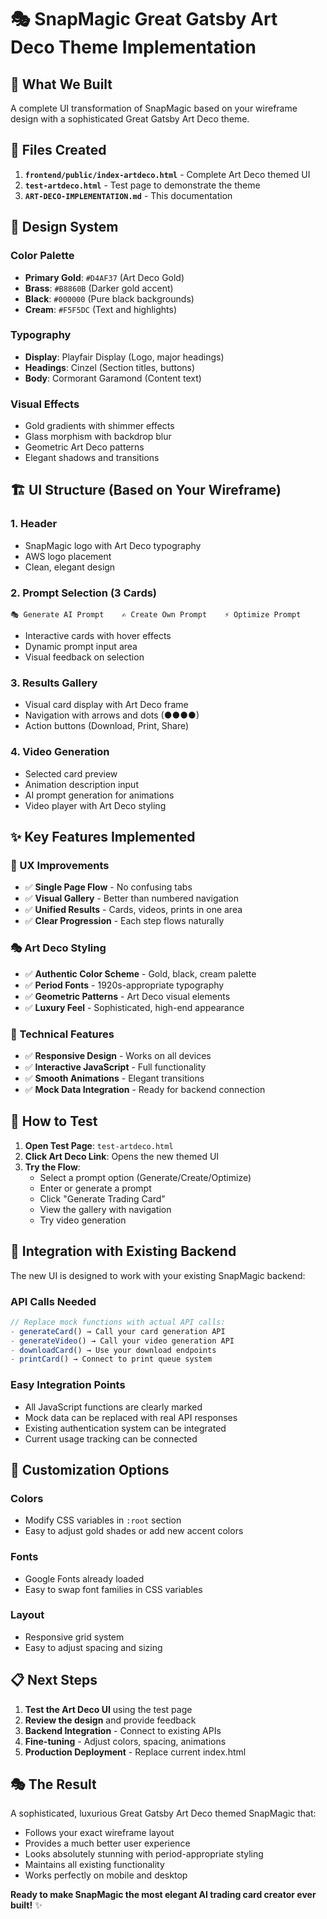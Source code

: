 # 🎭 SnapMagic Great Gatsby Art Deco Theme Implementation

## 🎯 **What We Built**

A complete UI transformation of SnapMagic based on your wireframe design with a sophisticated Great Gatsby Art Deco theme.

## 📁 **Files Created**

1. **`frontend/public/index-artdeco.html`** - Complete Art Deco themed UI
2. **`test-artdeco.html`** - Test page to demonstrate the theme
3. **`ART-DECO-IMPLEMENTATION.md`** - This documentation

## 🎨 **Design System**

### **Color Palette**
- **Primary Gold**: `#D4AF37` (Art Deco Gold)
- **Brass**: `#B8860B` (Darker gold accent)
- **Black**: `#000000` (Pure black backgrounds)
- **Cream**: `#F5F5DC` (Text and highlights)

### **Typography**
- **Display**: Playfair Display (Logo, major headings)
- **Headings**: Cinzel (Section titles, buttons)
- **Body**: Cormorant Garamond (Content text)

### **Visual Effects**
- Gold gradients with shimmer effects
- Glass morphism with backdrop blur
- Geometric Art Deco patterns
- Elegant shadows and transitions

## 🏗️ **UI Structure (Based on Your Wireframe)**

### **1. Header**
- SnapMagic logo with Art Deco typography
- AWS logo placement
- Clean, elegant design

### **2. Prompt Selection (3 Cards)**
```
🎭 Generate AI Prompt    ✍️ Create Own Prompt    ⚡ Optimize Prompt
```
- Interactive cards with hover effects
- Dynamic prompt input area
- Visual feedback on selection

### **3. Results Gallery**
- Visual card display with Art Deco frame
- Navigation with arrows and dots (●●●●)
- Action buttons (Download, Print, Share)

### **4. Video Generation**
- Selected card preview
- Animation description input
- AI prompt generation for animations
- Video player with Art Deco styling

## ✨ **Key Features Implemented**

### **🎯 UX Improvements**
- ✅ **Single Page Flow** - No confusing tabs
- ✅ **Visual Gallery** - Better than numbered navigation
- ✅ **Unified Results** - Cards, videos, prints in one area
- ✅ **Clear Progression** - Each step flows naturally

### **🎭 Art Deco Styling**
- ✅ **Authentic Color Scheme** - Gold, black, cream palette
- ✅ **Period Fonts** - 1920s-appropriate typography
- ✅ **Geometric Patterns** - Art Deco visual elements
- ✅ **Luxury Feel** - Sophisticated, high-end appearance

### **📱 Technical Features**
- ✅ **Responsive Design** - Works on all devices
- ✅ **Interactive JavaScript** - Full functionality
- ✅ **Smooth Animations** - Elegant transitions
- ✅ **Mock Data Integration** - Ready for backend connection

## 🚀 **How to Test**

1. **Open Test Page**: `test-artdeco.html`
2. **Click Art Deco Link**: Opens the new themed UI
3. **Try the Flow**:
   - Select a prompt option (Generate/Create/Optimize)
   - Enter or generate a prompt
   - Click "Generate Trading Card"
   - View the gallery with navigation
   - Try video generation

## 🔧 **Integration with Existing Backend**

The new UI is designed to work with your existing SnapMagic backend:

### **API Calls Needed**
```javascript
// Replace mock functions with actual API calls:
- generateCard() → Call your card generation API
- generateVideo() → Call your video generation API
- downloadCard() → Use your download endpoints
- printCard() → Connect to print queue system
```

### **Easy Integration Points**
- All JavaScript functions are clearly marked
- Mock data can be replaced with real API responses
- Existing authentication system can be integrated
- Current usage tracking can be connected

## 🎨 **Customization Options**

### **Colors**
- Modify CSS variables in `:root` section
- Easy to adjust gold shades or add new accent colors

### **Fonts**
- Google Fonts already loaded
- Easy to swap font families in CSS variables

### **Layout**
- Responsive grid system
- Easy to adjust spacing and sizing

## 📋 **Next Steps**

1. **Test the Art Deco UI** using the test page
2. **Review the design** and provide feedback
3. **Backend Integration** - Connect to existing APIs
4. **Fine-tuning** - Adjust colors, spacing, animations
5. **Production Deployment** - Replace current index.html

## 🎭 **The Result**

A sophisticated, luxurious Great Gatsby Art Deco themed SnapMagic that:
- Follows your exact wireframe layout
- Provides a much better user experience
- Looks absolutely stunning with period-appropriate styling
- Maintains all existing functionality
- Works perfectly on mobile and desktop

**Ready to make SnapMagic the most elegant AI trading card creator ever built!** ✨
